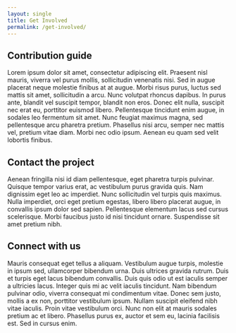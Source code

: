 ```yaml
---
layout: single
title: Get Involved
permalink: /get-involved/
---
```


## Contribution guide

Lorem ipsum dolor sit amet, consectetur adipiscing elit. Praesent nisl mauris, viverra vel purus mollis, sollicitudin venenatis nisi. Sed in augue placerat neque molestie finibus at at augue. Morbi risus purus, luctus sed mattis sit amet, sollicitudin a arcu. Nunc volutpat rhoncus dapibus. In purus ante, blandit vel suscipit tempor, blandit non eros. Donec elit nulla, suscipit nec erat eu, porttitor euismod libero. Pellentesque tincidunt enim augue, in sodales leo fermentum sit amet. Nunc feugiat maximus magna, sed pellentesque arcu pharetra pretium. Phasellus nisi arcu, semper nec mattis vel, pretium vitae diam. Morbi nec odio ipsum. Aenean eu quam sed velit lobortis finibus.

## Contact the project

Aenean fringilla nisi id diam pellentesque, eget pharetra turpis pulvinar. Quisque tempor varius erat, ac vestibulum purus gravida quis. Nam dignissim eget leo ac imperdiet. Nunc sollicitudin vel turpis quis maximus. Nulla imperdiet, orci eget pretium egestas, libero libero placerat augue, in convallis ipsum dolor sed sapien. Pellentesque elementum lacus sed cursus scelerisque. Morbi faucibus justo id nisi tincidunt ornare. Suspendisse sit amet pretium nibh.

## Connect with us

Mauris consequat eget tellus a aliquam. Vestibulum augue turpis, molestie in ipsum sed, ullamcorper bibendum urna. Duis ultrices gravida rutrum. Duis et turpis eget lacus bibendum convallis. Duis quis odio ut est iaculis semper a ultricies lacus. Integer quis mi ac velit iaculis tincidunt. Nam bibendum pulvinar odio, viverra consequat mi condimentum vitae. Donec sem justo, mollis a ex non, porttitor vestibulum ipsum. Nullam suscipit eleifend nibh vitae iaculis. Proin vitae vestibulum orci. Nunc non elit at mauris sodales pretium ac et libero. Phasellus purus ex, auctor et sem eu, lacinia facilisis est. Sed in cursus enim.
